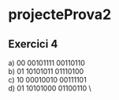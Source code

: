 # projecteProva2

## Exercici 4
a) 00 00101111 00110110 \
b) 01 10101011 01110100 \
c) 10 00010010 00111101 \
d) 01 10101000 01100110 \
